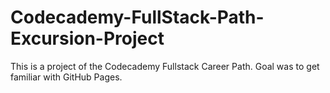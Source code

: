 # Codecademy-FullStack-Path-Excursion-Project

This is a project of the Codecademy Fullstack Career Path. Goal was to get familiar with GitHub Pages.
